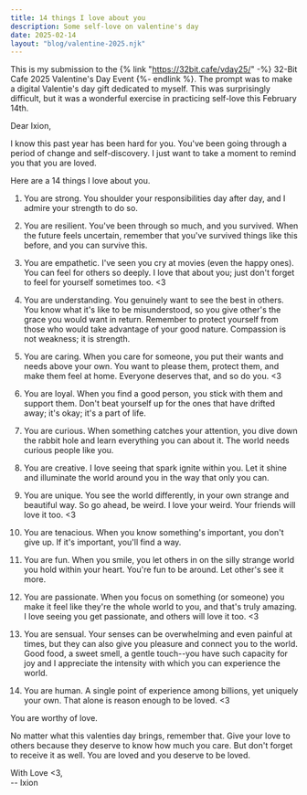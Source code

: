 ```yaml
---
title: 14 things I love about you
description: Some self-love on valentine's day
date: 2025-02-14
layout: "blog/valentine-2025.njk"
---
```


This is my submission to the
{% link "https://32bit.cafe/vday25/" -%}
32-Bit Cafe 2025 Valentine's Day Event
{%- endlink %}.
The prompt was to make a digital Valentie's day gift dedicated to myself.
This was surprisingly difficult, but it was a wonderful exercise in
practicing self-love this February 14th.

<div class="valentine">
  <div class="valentine-left"></div>
  <div class="valentine-content">
  
Dear Ixion,

I know this past year has been hard for you. You've been going through a period of change and self-discovery. I just want to take a moment to remind you that you are loved.

Here are a 14 things I love about you.

1. You are strong. You shoulder your responsibilities day after day, and I admire your strength to do so.

2. You are resilient. You've been through so much, and you survived. When the future feels uncertain, remember that you've survived things like this before, and you can survive this.

3. You are empathetic. I've seen you cry at movies (even the happy ones). You can feel for others so deeply. I love that about you; just don't forget to feel for yourself sometimes too. <3

4. You are understanding. You genuinely want to see the best in others. You know what it's like to be misunderstood, so you give other's the grace you would want in return. Remember to protect yourself from those who would take advantage of your good nature. Compassion is not weakness; it is strength.

5. You are caring. When you care for someone, you put their wants and needs above your own. You want to please them, protect them, and make them feel at home. Everyone deserves that, and so do you. <3

6. You are loyal. When you find a good person, you stick with them and support them. Don't beat yourself up for the ones that have drifted away; it's okay; it's a part of life.

7. You are curious. When something catches your attention, you dive down the rabbit hole and learn everything you can about it. The world needs curious people like you.

8. You are creative. I love seeing that spark ignite within you. Let it shine and illuminate the world around you in the way that only you can.

9. You are unique. You see the world differently, in your own strange and beautiful way. So go ahead, be weird. I love your weird. Your friends will love it too. <3

10. You are tenacious. When you know something's important, you don't give up. If it's important, you'll find a way.

11. You are fun. When you smile, you let others in on the silly strange world you hold within your heart. You're fun to be around. Let other's see it more.

12. You are passionate. When you focus on something (or someone) you make it feel like they're the whole world to you, and that's truly amazing. I love seeing you get passionate, and others will love it too. <3

13. You are sensual. Your senses can be overwhelming and even painful at times, but they can also give you pleasure and connect you to the world. Good food, a sweet smell, a gentle touch--you have such capacity for joy and I appreciate the intensity with which you can experience the world.

14. You are human. A single point of experience among billions, yet uniquely your own. That alone is reason enough to be loved. <3

You are worthy of love.

No matter what this valenties day brings, remember that. Give your love to others because they deserve to know how much you care. But don't forget to receive it as well. You are loved and you deserve to be loved.

With Love <3,<br/>-- Ixion

  </div>
  <div class="valentine-right"></div>
</div>
